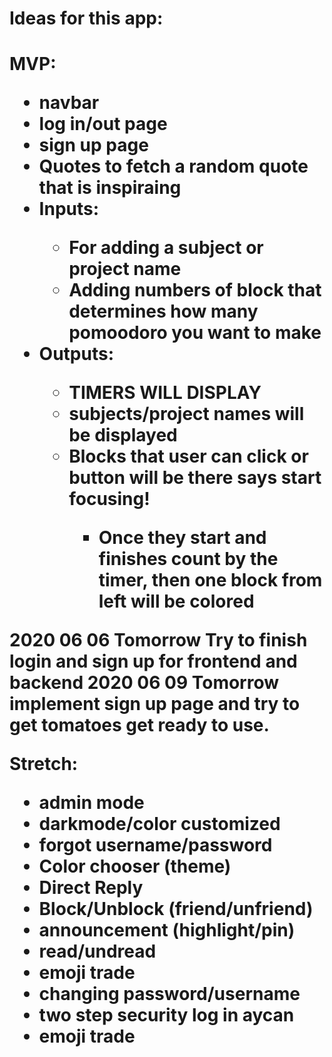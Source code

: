 <h1>Ideas for this app:<h1>

MVP:

<ul>
    <li>navbar</li> 
    <li>log in/out page</li>
    <li>sign up page </li>
    <li>Quotes to fetch a random quote that is inspiraing</li>
    <li>Inputs:</li>
        <ul>
            <li>For adding a subject or project name</li>
            <li>Adding numbers of block that determines how many pomoodoro you want to make</li>
        </ul>
    <li>Outputs:</li>
        <ul>
            <li>TIMERS WILL DISPLAY</li>
            <li>subjects/project names will be displayed</li>
            <li>Blocks that user can click or button will be there says start focusing!</li>
                <ul>
                    <li>Once they start and finishes count by the timer, then one block from left will be colored</li>
                </ul>
        </ul>
</ul>

2020 06 06 Tomorrow Try to finish login and sign up for frontend and backend
2020 06 09 Tomorrow implement sign up page and try to get tomatoes get ready to use.

Stretch:

<ul>
    <li>admin mode</li>
    <!-- <li>removing chats you sent</li> -->
    <!-- <li>Search keyword</li> -->
    <li>darkmode/color customized</li>
    <li>forgot username/password</li>
    <li>Color chooser (theme)</li>
    <li>Direct Reply</li>
    <li>Block/Unblock (friend/unfriend)</li>
    <li>announcement (highlight/pin)</li>
    <li>read/undread</li>
    <li>emoji trade</li>
    <li>changing password/username</li>
    <li>two step security log in aycan</li>
    <li>emoji trade</li>
</ul>

